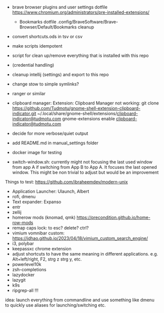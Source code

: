 
- brave browser plugins and user settings dotfile
    https://www.chromium.org/administrators/pre-installed-extensions/
    - Bookmarks dotfile .config/BraveSoftware/Brave-Browser/Default/Bookmarks cleanup

- convert shortcuts.ods in tsv or csv

- make scripts idempotent

- script for clean up/remove everything that is installed with this repo
- (credential handling)

- cleanup intellij (settings) and export to this repo

- change stow to simple symlinks?

- ranger or similar

- clipboard manager:
    Extension: Clipboard Manager not working:
    git clone https://github.com/Tudmotu/gnome-shell-extension-clipboard-indicator.git ~/.local/share/gnome-shell/extensions/clipboard-indicator@tudmotu.com
    gnome-extensions enable clipboard-indicator@tudmotu.com

- decide for more verbose/quiet output

- add README.md in manual_settings folder

- docker image for testing

- switch-window.sh: currently might not focusing the last used window from app A if switching from App B to App A. It focuses the last opened window. This might be non trivial to adjust but would be an improvement

Things to test:
https://github.com/ibraheemdev/modern-unix
- Application Launcher: Ulaunch, Albert
- rofi, dmenu
- Text expander: Expanso
- entr 
- zellij
- homerow mods (knomad, qmk) https://precondition.github.io/home-row-mods
- remap caps lock: to esc? delete? ctrl?
- vimium vomnibar custom: https://jdhao.github.io/2023/04/18/vimium_custom_search_engine/ 
- i3, polybar
- keepassxc chrome extension
- adjust shortcuts to have the same meaning in different applications. e.g. Alt+left/right, F2, strg z strg y, etc.
- powerlevel10k
- zsh-completions
- lazydocker
- lazygit
- k9s
- ripgrep-all !!!

idea: launch everything from commandline and use something like dmenu to quickly use aliases for launching/switching etc.
